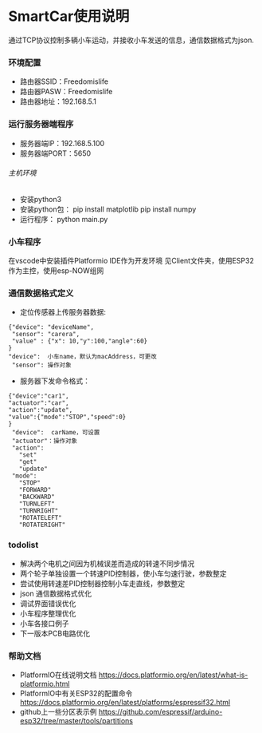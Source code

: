 # SmartCar使用说明
  通过TCP协议控制多辆小车运动，并接收小车发送的信息，通信数据格式为json.
### 环境配置
  - 路由器SSID：Freedomislife
  - 路由器PASW：Freedomislife
  - 路由器地址：192.168.5.1
### 运行服务器端程序
  - 服务器端IP：192.168.5.100
  - 服务器端PORT：5650
###### 主机环境
  - 安装python3
  - 安装python包：
      pip install matplotlib
      pip install numpy
  - 运行程序：
    python main.py

### 小车程序
  在vscode中安装插件Platformio IDE作为开发环境
  见Client文件夹，使用ESP32作为主控，使用esp-NOW组网

### 通信数据格式定义
  - 定位传感器上传服务器数据:
  ```
  {"device": "deviceName",
   "sensor": "carera",
   "value" : {"x": 10,"y":100,"angle":60}
  }
  "device":  小车name，默认为macAddress，可更改
   "sensor": 操作对象
  ```
 - 服务器下发命令格式：
 ```
 {"device":"car1",
 "actuator":"car",
 "action":"update",
 "value":{"mode":"STOP","speed":0} 
 }
  "device":  carName，可设置
  "actuator"：操作对象
  "action":
    "set"
    "get"
    "update"   
  "mode": 
    "STOP"
    "FORWARD"
    "BACKWARD"
    "TURNLEFT"
    "TURNRIGHT"
    "ROTATELEFT"
    "ROTATERIGHT" 
  ```
### todolist
   - 解决两个电机之间因为机械误差而造成的转速不同步情况
   - 两个轮子单独设置一个转速PID控制器，使小车匀速行驶，参数整定
   - 尝试使用转速差PID控制器控制小车走直线，参数整定
   - json 通信数据格式优化
   - 调试界面错误优化
   - 小车程序整理优化
   - 小车各接口例子
   - 下一版本PCB电路优化

  ### 帮助文档
  - PlatformIO在线说明文档
  <https://docs.platformio.org/en/latest/what-is-platformio.html>
  - PlatformIO中有关ESP32的配置命令
  <https://docs.platformio.org/en/latest/platforms/espressif32.html>
  - github上一些分区表示例
  <https://github.com/espressif/arduino-esp32/tree/master/tools/partitions>





